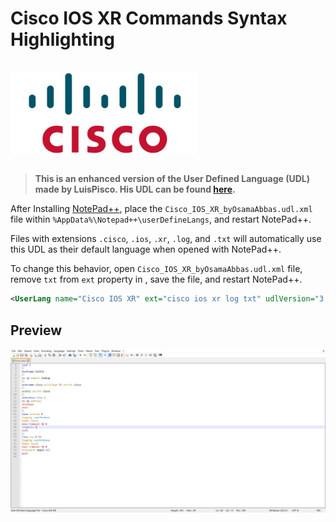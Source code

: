 # Cisco IOS XR Commands Syntax Highlighting

<br />

<img src="cisco-logo.png" alt="Cisco Logo" title="Cisco" width="300" style="display: block;"/>

<br />

> **This is an enhanced version of the User Defined Language (UDL) made by LuisPisco. His UDL can be found [here](https://github.com/notepad-plus-plus/userDefinedLanguages/blob/master/UDLs/Cisco_IOS_byLuisPisco.xml).**

After Installing [NotePad++](https://notepad-plus-plus.org/downloads/), place the `Cisco_IOS_XR_byOsamaAbbas.udl.xml` file within `%AppData%\Notepad++\userDefineLangs`, and restart NotePad++.

Files with extensions `.cisco`, `.ios`, `.xr`, `.log`, and `.txt` will automatically use this UDL as their default language when opened with NotePad++.

To change this behavior, open `Cisco_IOS_XR_byOsamaAbbas.udl.xml` file, remove `txt` from `ext` property in <UserLang>, save the file, and restart NotePad++.

```xml
<UserLang name="Cisco IOS XR" ext="cisco ios xr log txt" udlVersion="3.0">
```

## Preview

![Preview](preview.jpg)